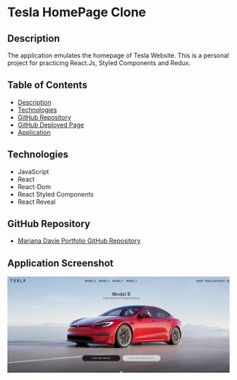 # Tesla HomePage Clone


## Description 

The application emulates the homepage of Tesla Website.
This is a personal project for practicing React.Js, Styled Components and Redux.



## Table of Contents

* [Description](#description)
* [Technologies](#technologies)
* [GitHub Repository](#Github)
* [GitHub Deployed Page](#Github)
* [Application](#application)


## Technologies 

* JavaScript
* React
* React-Dom
* React Styled Components
* React Reveal

## GitHub Repository

* [Mariana Davie Portfolio GitHub Repository ](https://github.com/mhdavie/Tesla-Clone-with-ReactJS-)




## Application Screenshot

![](/public/images/tesla01.png)

